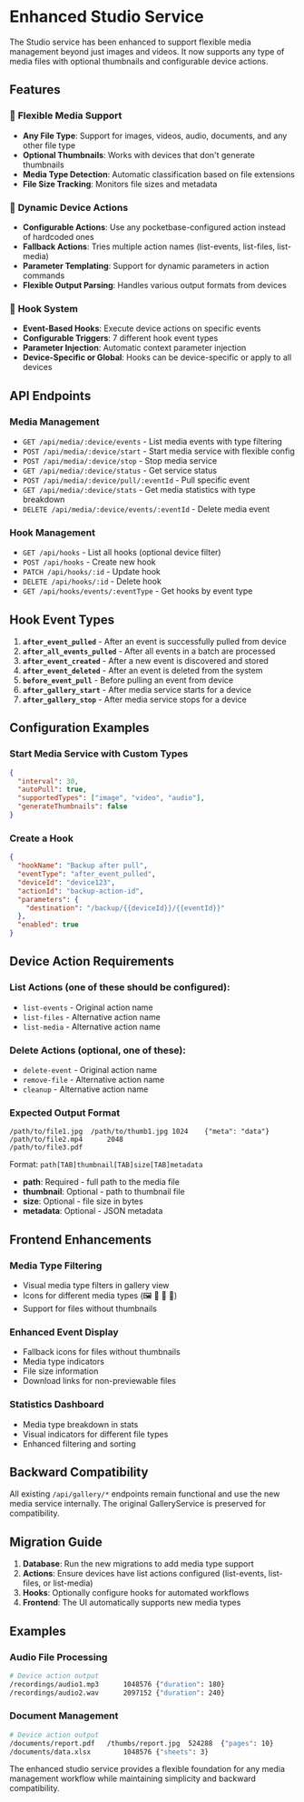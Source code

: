 # Enhanced Studio Service

The Studio service has been enhanced to support flexible media management beyond just images and videos. It now supports any type of media files with optional thumbnails and configurable device actions.

## Features

### 🎯 **Flexible Media Support**

- **Any File Type**: Support for images, videos, audio, documents, and any other file type
- **Optional Thumbnails**: Works with devices that don't generate thumbnails
- **Media Type Detection**: Automatic classification based on file extensions
- **File Size Tracking**: Monitors file sizes and metadata

### 🔧 **Dynamic Device Actions**

- **Configurable Actions**: Use any pocketbase-configured action instead of hardcoded ones
- **Fallback Actions**: Tries multiple action names (list-events, list-files, list-media)
- **Parameter Templating**: Support for dynamic parameters in action commands
- **Flexible Output Parsing**: Handles various output formats from devices

### 🎣 **Hook System**

- **Event-Based Hooks**: Execute device actions on specific events
- **Configurable Triggers**: 7 different hook event types
- **Parameter Injection**: Automatic context parameter injection
- **Device-Specific or Global**: Hooks can be device-specific or apply to all devices

## API Endpoints

### Media Management

- `GET /api/media/:device/events` - List media events with type filtering
- `POST /api/media/:device/start` - Start media service with flexible config
- `POST /api/media/:device/stop` - Stop media service
- `GET /api/media/:device/status` - Get service status
- `POST /api/media/:device/pull/:eventId` - Pull specific event
- `GET /api/media/:device/stats` - Get media statistics with type breakdown
- `DELETE /api/media/:device/events/:eventId` - Delete media event

### Hook Management

- `GET /api/hooks` - List all hooks (optional device filter)
- `POST /api/hooks` - Create new hook
- `PATCH /api/hooks/:id` - Update hook
- `DELETE /api/hooks/:id` - Delete hook
- `GET /api/hooks/events/:eventType` - Get hooks by event type

## Hook Event Types

1. **`after_event_pulled`** - After an event is successfully pulled from device
2. **`after_all_events_pulled`** - After all events in a batch are processed
3. **`after_event_created`** - After a new event is discovered and stored
4. **`after_event_deleted`** - After an event is deleted from the system
5. **`before_event_pull`** - Before pulling an event from device
6. **`after_gallery_start`** - After media service starts for a device
7. **`after_gallery_stop`** - After media service stops for a device

## Configuration Examples

### Start Media Service with Custom Types

```json
{
  "interval": 30,
  "autoPull": true,
  "supportedTypes": ["image", "video", "audio"],
  "generateThumbnails": false
}
```

### Create a Hook

```json
{
  "hookName": "Backup after pull",
  "eventType": "after_event_pulled",
  "deviceId": "device123",
  "actionId": "backup-action-id",
  "parameters": {
    "destination": "/backup/{{deviceId}}/{{eventId}}"
  },
  "enabled": true
}
```

## Device Action Requirements

### List Actions (one of these should be configured):

- `list-events` - Original action name
- `list-files` - Alternative action name
- `list-media` - Alternative action name

### Delete Actions (optional, one of these):

- `delete-event` - Original action name
- `remove-file` - Alternative action name
- `cleanup` - Alternative action name

### Expected Output Format

```
/path/to/file1.jpg	/path/to/thumb1.jpg	1024	{"meta": "data"}
/path/to/file2.mp4		2048
/path/to/file3.pdf
```

Format: `path[TAB]thumbnail[TAB]size[TAB]metadata`

- **path**: Required - full path to the media file
- **thumbnail**: Optional - path to thumbnail file
- **size**: Optional - file size in bytes
- **metadata**: Optional - JSON metadata

## Frontend Enhancements

### Media Type Filtering

- Visual media type filters in gallery view
- Icons for different media types (🖼️ 🎥 🎵 📄)
- Support for files without thumbnails

### Enhanced Event Display

- Fallback icons for files without thumbnails
- Media type indicators
- File size information
- Download links for non-previewable files

### Statistics Dashboard

- Media type breakdown in stats
- Visual indicators for different file types
- Enhanced filtering and sorting

## Backward Compatibility

All existing `/api/gallery/*` endpoints remain functional and use the new media service internally. The original GalleryService is preserved for compatibility.

## Migration Guide

1. **Database**: Run the new migrations to add media type support
2. **Actions**: Ensure devices have list actions configured (list-events, list-files, or list-media)
3. **Hooks**: Optionally configure hooks for automated workflows
4. **Frontend**: The UI automatically supports new media types

## Examples

### Audio File Processing

```bash
# Device action output
/recordings/audio1.mp3		1048576	{"duration": 180}
/recordings/audio2.wav		2097152	{"duration": 240}
```

### Document Management

```bash
# Device action output
/documents/report.pdf	/thumbs/report.jpg	524288	{"pages": 10}
/documents/data.xlsx		1048576	{"sheets": 3}
```

The enhanced studio service provides a flexible foundation for any media management workflow while maintaining simplicity and backward compatibility.

